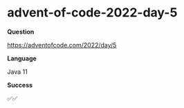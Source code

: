 # advent-of-code-2022-day-5

**Question**

https://adventofcode.com/2022/day/5

**Language**

Java 11

**Success**

✅✅